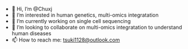 - 👋 Hi, I’m @Chuxj
- 👀 I’m interested in human genetics, multi-omics integratation
- 🌱 I’m currently working on single cell sequencing
- 💞️ I’m looking to collaborate on multi-omics integratation to understand human diseases
- 📫 How to reach me: tsuki1128@outlook.com

<!---
Chuxj/Chuxj is a ✨ special ✨ repository because its `README.md` (this file) appears on your GitHub profile.
You can click the Preview link to take a look at your changes.
--->
